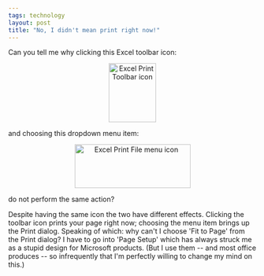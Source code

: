 ```yaml
---
tags: technology
layout: post
title: "No, I didn't mean print right now!"
---
```




<p>Can you tell me why clicking this Excel toolbar icon:</p>
<p align="center"><img src="http://www.cwinters.com/images/blog/excel_print_toolbar.png" width="96" height="120" alt="Excel Print Toolbar icon" /></p>
<p>and choosing this dropdown menu item:</p>
<p align="center"><img src="http://www.cwinters.com/images/blog/excel_print_file_menu.png" width="235" height="89" alt="Excel Print File menu icon" /></p>
<p>do not perform the same action?</p>

<p>Despite having the same icon the two have different effects. Clicking the toolbar icon prints your page right now; choosing the menu item brings up the Print dialog. Speaking of which: why can't I choose 'Fit to Page' from the Print dialog? I have to go into 'Page Setup' which has always struck me as a stupid design for Microsoft products. (But I use them -- and most office produces -- so infrequently that I'm perfectly willing to change my mind on this.)</p>



